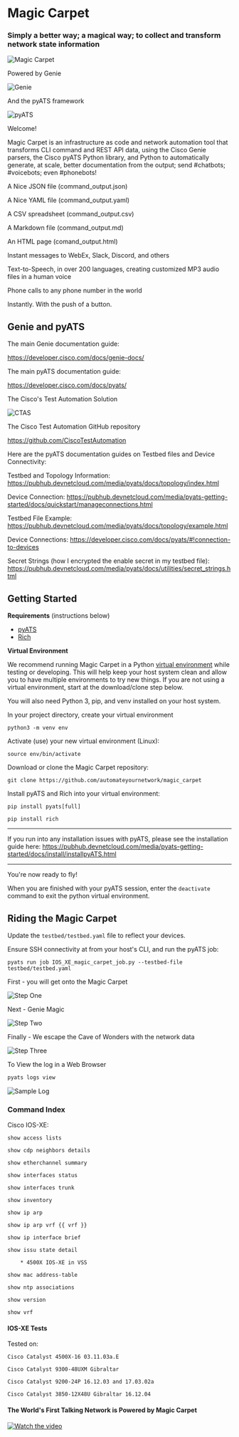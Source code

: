 # Magic Carpet

### Simply a better way; a magical way; to collect and transform network state information
![Magic Carpet](/images/magic_carpet_logo.jpg)

Powered by Genie

![Genie](/images/genie.png)

And the pyATS framework

![pyATS](/images/pyats.png)

Welcome! 

Magic Carpet is an infrastructure as code and network automation tool that transforms CLI command and REST API data, using the Cisco Genie parsers, the Cisco pyATS Python library, and Python to automatically generate, at scale, better documentation from the output; send #chatbots; #voicebots; even #phonebots!  

A Nice JSON file (command_output.json)

A Nice YAML file (command_output.yaml)

A CSV spreadsheet (command_output.csv)

A Markdown file (command_output.md)

An HTML page (comand_output.html)

Instant messages to WebEx, Slack, Discord, and others

Text-to-Speech, in over 200 languages, creating customized MP3 audio files in a human voice

Phone calls to any phone number in the world

Instantly. With the push of a button. 

## Genie and pyATS

The main Genie documentation guide:

https://developer.cisco.com/docs/genie-docs/

The main pyATS documentation guide:

https://developer.cisco.com/docs/pyats/

The Cisco's Test Automation Solution

![CTAS](/images/layers.png)

The Cisco Test Automation GitHub repository

https://github.com/CiscoTestAutomation

Here are the pyATS documentation guides on Testbed files and Device Connectivity:

Testbed and Topology Information: https://pubhub.devnetcloud.com/media/pyats/docs/topology/index.html

Device Connection: https://pubhub.devnetcloud.com/media/pyats-getting-started/docs/quickstart/manageconnections.html

Testbed File Example: https://pubhub.devnetcloud.com/media/pyats/docs/topology/example.html

Device Connections: https://developer.cisco.com/docs/pyats/#!connection-to-devices

Secret Strings (how I encrypted the enable secret in my testbed file): https://pubhub.devnetcloud.com/media/pyats/docs/utilities/secret_strings.html

## Getting Started

**Requirements** (instructions below)

- [pyATS](https://github.com/CiscoTestAutomation)
- [Rich](https://github.com/willmcgugan/rich)

**Virtual Environment**

We recommend running Magic Carpet in a Python [virtual environment](https://packaging.python.org/guides/installing-using-pip-and-virtual-environments/) while testing or developing.  This will help keep your host system clean and allow you to have multiple environments to try new things.  If you are not using a virtual environment, start at the download/clone step below.

You will also need Python 3, pip, and venv installed on your host system.

In your project directory, create your virtual environment

```console
python3 -m venv env
```
Activate (use) your new virtual environment (Linux):

```console
source env/bin/activate
```
Download or clone the Magic Carpet repository:
```console
git clone https://github.com/automateyournetwork/magic_carpet
```
Install pyATS and Rich into your virtual environment:

```console
pip install pyats[full]
```
```console
pip install rich
```
---
If you run into any installation issues with pyATS, please see the installation guide here: https://pubhub.devnetcloud.com/media/pyats-getting-started/docs/install/installpyATS.html

---

You're now ready to fly!

When you are finished with your pyATS session, enter the `deactivate` command to exit the python virtual environment.

## Riding the Magic Carpet

Update the `testbed/testbed.yaml` file to reflect your devices.  

Ensure SSH connectivity at from your host's CLI, and run the pyATS job:

```console
pyats run job IOS_XE_magic_carpet_job.py --testbed-file testbed/testbed.yaml
```
First - you will get onto the Magic Carpet 

![Step One](/images/Hang_On.png)

Next - Genie Magic 

![Step Two](/images/Heading_In.png)

Finally - We escape the Cave of Wonders with the network data

![Step Three](/images/We_Made_It.png)

To View the log in a Web Browser

```bash
pyats logs view
```

![Sample Log](/images/pyATS_Log_Viewer.png)


### Command Index

Cisco IOS-XE:

    show access lists

    show cdp neighbors details

    show etherchannel summary

    show interfaces status
    
    show interfaces trunk

    show inventory

    show ip arp

    show ip arp vrf {{ vrf }}

    show ip interface brief

    show issu state detail

        * 4500X IOS-XE in VSS 

    show mac address-table

    show ntp associations 

    show version

    show vrf
#### IOS-XE Tests

Tested on: 
    
    Cisco Catalyst 4500X-16 03.11.03a.E

    Cisco Catalyst 9300-48UXM Gibraltar

    Cisco Catalyst 9200-24P 16.12.03 and 17.03.02a

    Cisco Catalyst 3850-12X48U Gibraltar 16.12.04

#### The World's First Talking Network is Powered by Magic Carpet 

[![Watch the video](https://j.gifs.com/JyVY5o.gif)](https://www.youtube.com/embed/yyWnvzc0vlA)
